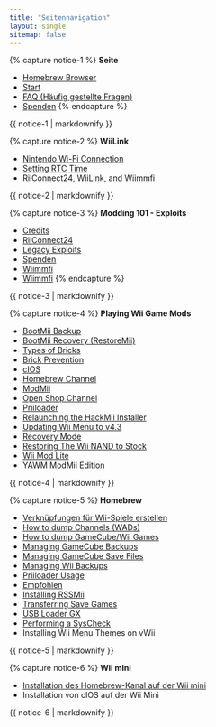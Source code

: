 ```yaml
---
title: "Seitennavigation"
layout: single
sitemap: false
---
```


{% capture notice-1 %}
**Seite**
+ [Homebrew Browser](/)
+ [Start](get-started)
+ [FAQ (Häufig gestellte Fragen)](faq)
+ [Spenden](donations)
{% endcapture %}
<div class="notice--info">{{ notice-1 | markdownify }}</div>

{% capture notice-2 %}
**WiiLink**
+ [Nintendo Wi-Fi Connection](wiimmfi)
+ [Setting RTC Time](wiiconnect24#updating-rtc-clock)
+ RiiConnect24, WiiLink, and Wiimmfi
<div class="notice--primary">{{ notice-2 | markdownify }}</div>

{% capture notice-3 %}
**Modding 101 - Exploits**
+ [Credits](bluebomb)
+ [RiiConnect24](flashhax)
+ [Legacy Exploits](legacy-exploits)
+ [Spenden](letterbomb)
+ [Wiimmfi](Wiimmfi)
+ [Wiimmfi](wiimmfi)
{% endcapture %}
<div class="notice--primary">{{ notice-3 | markdownify }}</div>

{% capture notice-4 %}
**Playing Wii Game Mods**
+ [BootMii Backup](bootmii)
+ [BootMii Recovery (RestoreMii)](bootmiirecover)
+ [Types of Bricks](bricks)
+ [Brick Prevention](bricks#brick-prevention)
+ [cIOS](cios)
+ [Homebrew Channel](hbc)
+ [ModMii](modmii)
+ [Open Shop Channel](osc)
+ [Priiloader](priiloader)
+ [Relaunching the HackMii Installer](hackmii)
+ [Updating Wii Menu to v4.3](update)
+ [Recovery Mode](recovery-mode)
+ [Restoring The Wii NAND to Stock](wii-factory-reset)
+ [Wii Mod Lite](wnd-mini)
+ YAWM ModMii Edition
<div class="notice--primary">{{ notice-4 | markdownify }}</div>

{% capture notice-5 %}
**Homebrew**
+ [Verknüpfungen für Wii-Spiele erstellen](wiigsc)
+ [How to dump Channels (WADs)](dump-wads)
+ [How to dump GameCube/Wii Games](dump-games)
+ [Managing GameCube Backups](gc-backups)
+ [Managing GameCube Save Files](gcsaves)
+ [Managing Wii Backups](wii-backups)
+ [Priiloader Usage](priiloader-usage)
+ [Empfohlen](recommended-homebrew)
+ [Installing RSSMii](rssmii)
+ [Transferring Save Games](transfer-saves)
+ [USB Loader GX](wii-loaders)
+ [Performing a SysCheck](syscheck)
+ Installing Wii Menu Themes on vWii
<div class="notice--primary">{{ notice-5 | markdownify }}</div>

{% capture notice-6 %}
**Wii mini**
+ [Installation des Homebrew-Kanal auf der Wii mini](hbc-mini)
+ Installation von cIOS auf der Wii Mini
<div class="notice--primary">{{ notice-6 | markdownify }}</div>
